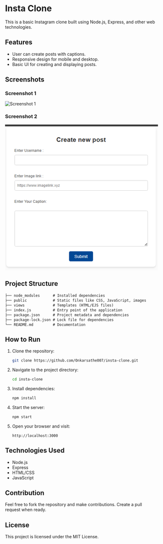 # Insta Clone

This is a basic Instagram clone built using Node.js, Express, and other web technologies.

## Features
- User can create posts with captions.
- Responsive design for mobile and desktop.
- Basic UI for creating and displaying posts.

## Screenshots

### Screenshot 1
![Screenshot 1](./screenshot1.png)

### Screenshot 2
![Screenshot 2](./screenshot2.png)

## Project Structure
```
├── node_modules      # Installed dependencies
├── public            # Static files like CSS, JavaScript, images
├── views             # Templates (HTML/EJS files)
├── index.js          # Entry point of the application
├── package.json      # Project metadata and dependencies
├── package-lock.json # Lock file for dependencies
└── README.md         # Documentation
```

## How to Run
1. Clone the repository:
   ```bash
   git clone https://github.com/Onkarsathe007/insta-clone.git
   ```
2. Navigate to the project directory:
   ```bash
   cd insta-clone
   ```
3. Install dependencies:
   ```bash
   npm install
   ```
4. Start the server:
   ```bash
   npm start
   ```
5. Open your browser and visit:
   ```
   http://localhost:3000
   ```

## Technologies Used
- Node.js
- Express
- HTML/CSS
- JavaScript

## Contribution
Feel free to fork the repository and make contributions. Create a pull request when ready.

## License
This project is licensed under the MIT License.
